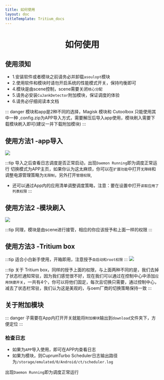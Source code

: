 ```yaml
---
title: 如何使用
layout: doc
titleTemplate: Tritium_docs
---
```

<div align="center">

#  如何使用

</div>



## 使用须知

- 1.安装软件或者模块之前请务必并卸载`asoulopt`模块
- 2.使用软件和模块时请勿开启系统的性能模式开关，保持均衡即可
- 4.模块是由scene控制，scene需要关闭`核心分配`
- 5.请务必安装`CuJankDetector`附加模块，保证调度的体验
- 6.请务必仔细阅读本文档



::: danger
模块和app是2种不同的选择，Magisk 模块和 Cutoolbox 只能使用其中一种 ,config.zip为APP导入方式，需要解压后导入app使用，模块刷入需要下载模块刷入即可(建议一并下载附加模块)
:::

## 使用方法1 -app导入
![](https://tritium.nightrainmilkyway.cn/img/ResizedImage_2024-02-11_18-52-03_8500.png)

:::tip
导入之后查看日志调度是否正常启动，出现`Daemon Running`即为调度正常运行
切换模式为APP主页，如果你认为这太麻烦，你可以在`扩展功能`中打开`无障碍`和调整电源管理策略为`无限制`，另外打开`管理权限`,
* 还可以通过App内的应用清单调整调度策略，注意：要在设置中打开`读取应用了列表权限`
:::

## 使用方法2 -模块刷入

![](https://tritium.nightrainmilkyway.cn/img/ResizedImage_2024-02-11_18-42-00_2162.png)

:::tip
同理，模块是由scene进行接管，相应的你应该授予和上面一样的权限
:::

## 使用方法3 -Tritium box
:::tip
适合小白新手使用，开箱即用，注意授予`自启动和root权限`
:::
![](https://img.nightrainmilkyway.cn/img/202411102113524.png)

:::tip
关于 Tritium box，同样的授予上面的权限，与上面两种不同的是，我们去掉了状态栏通知常驻，因为我们感觉很不好，现在我们可以通过在控制中心中添加`应用快捷开关`，一共有4个，你可以将他们固定，每次且切换只需要，通过控制中心，减去了状态栏常驻，我们认为这是美观的，与oem厂商的切换策略保持一致
:::

## 关于附加模块
::: danger
子需要在App内打开开关就能将`附加模块`输出到`download`文件夹下，方便定位
:::

### 检查日志
- 如果为`APP`导入使用，即可在APP内查看日志
- 如果为模块，则CuprumTurbo Scheduler日志输出路径为`/storage/emulated/0/Android/ct/scheduler.log`

出现`Daemon Running`即为调度正常运行
